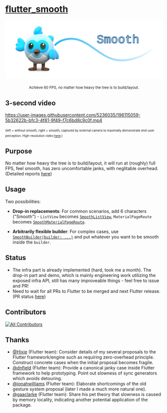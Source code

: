 <!-- start: title -->

# [flutter_smooth](https://github.com/fzyzcjy/flutter_smooth/tree/master)

<!-- end: title -->

![logo](https://raw.githubusercontent.com/fzyzcjy/flutter_smooth_blob/master/meta/logo.svg)

<center><small>Achieve 60 FPS, no matter how heavy the tree is to build/layout.</small></center>

## 3-second video

<!-- start: video -->

https://user-images.githubusercontent.com/5236035/196115059-5b32622b-bfc3-4f81-9f49-f7c6bd8c9c0f.mp4

<small><small>(left = without smooth, right = smooth; captured by external camera to maximally demonstrate end-user perception. High-resolution video [here](https://fzyzcjy.github.io/flutter_smooth).)</small></small>

<!-- end: video -->

## Purpose

No matter how heavy the tree is to build/layout, it will run at (roughly) full FPS, feel smooth, has zero uncomfortable janks, with neglitable overhead. (Detailed reports [here](benchmark))

## Usage

Two possibilities:

* **Drop-in replacements**: For common scenarios, add 6 characters ("Smooth") - `ListView` becomes [`SmoothListView`](https://fzyzcjy.github.io/flutter_smooth/usage/drop-in), ``MaterialPageRoute`` becomes [`SmoothMaterialPageRoute`](https://fzyzcjy.github.io/flutter_smooth/usage/drop-in).

* **Arbitrarily flexible builder**: For complex cases, use [`SmoothBuilder(builder: ...)`](https://fzyzcjy.github.io/flutter_smooth/usage/builder) and put whatever you want to be smooth inside the `builder`.

## Status

* The infra part is already implemented (hard, took me a month). The drop-in part and demo, which is mainly engineering work utilizing the exposed infra API, still has many improveable things - feel free to issue and PR!
* Need to wait for all PRs to Flutter to be merged and next Flutter release. (PR status [here](https://fzyzcjy.github.io/flutter_smooth/insight/status))

## Contributors

<!-- ALL-CONTRIBUTORS-BADGE:START - Do not remove or modify this section -->
[![All Contributors](https://img.shields.io/badge/all_contributors-13-orange.svg?style=flat-square)](#contributors)
<!-- ALL-CONTRIBUTORS-BADGE:END -->

<!-- ALL-CONTRIBUTORS-LIST:START - Do not remove or modify this section -->
<!-- prettier-ignore-start -->
<!-- markdownlint-disable -->

<!-- markdownlint-restore -->
<!-- prettier-ignore-end -->

<!-- ALL-CONTRIBUTORS-LIST:END -->

## Thanks

* [@Hixie](https://github.com/Hixie) (Flutter team): Consider details of my several proposals to the Flutter framework/engine such as requiring zero-overhead principle. Construct concrete cases when the initial proposal becomes fragile.
* [@dnfield](https://github.com/dnfield) (Flutter team): Provide a canonical janky case inside Flutter framework to help prototyping. Point out slowness of sync generators which avoids detouring.
* [@jonahwilliams](https://github.com/jonahwilliams) (Flutter team): Elaborate shortcomings of the old gesture system proposal (later I made a much more natural one).
* [@gaaclarke](https://github.com/gaaclarke) (Flutter team): Share his pet theory that slowness is caused by memory locality, indicating another potential application of the package.


